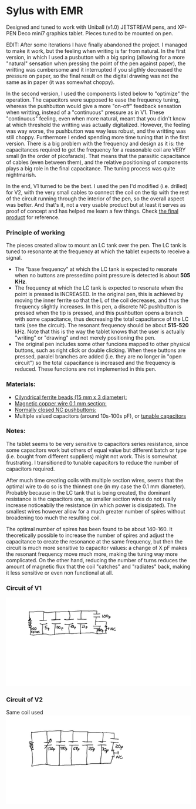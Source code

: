 # Sylus with EMR

Designed and tuned to work with Uniball (v1.0) JETSTREAM pens, and XP-PEN Deco mini7 graphics tablet.
Pieces tuned to be mounted on pen.

EDIT: After some iterations I have finally abandoned the project. I managed to make it work, but the
feeling when writing is far from natural. In the first version, in which I used a pusbutton
with a big spring (allowing for a more "natural" sensation when pressing the point of the pen against
paper), the writting was cumbersome and it interrupted if you sligthly decreased the pressure on paper,
so the final result on the digital drawing was not the same as in paper (it was somewhat choppy).

In the second version, I used the components listed below to "optimize" the operation. The capacitors
were supposed to ease the frequency tuning, whereas the pushbutton would give a more "on-off"
feedback sensation when writting, instead of a "continuous" pressure as in V1. These "continuous" feeling,
even when more natural, meant that you didn't know at which threshold the writting was actually digitalized.
However, the feeling was way worse, the pushbutton was way less robust, and the writting was still choppy.
Furthermore I ended spending more time tuning that in the first version. There is a big problem with the
frequency and design as it is: the capacitances required to get the frequency for a reasonable coil are VERY
small (in the order of picofarads). That means that the parasitic capacitance of cables (even between them),
and the relative positioning of components plays a big role in the final capacitance. The tuning process
was quite nightmarish.

In the end, V1 turned to be the best. I used the pen I'd modified (i.e. drilled) for V2, with the very small
cables to connect the coil on the tip with the rest of the circuit running through the interior of the pen,
so the overall aspect was better. And that's it, not a very usable product but at least it serves as proof of
concept and has helped me learn a few things. Check [the final product](Result.md) for reference.



### Principle of working

The pieces created allow to mount an LC tank over the pen. The LC tank is tuned to resonante at the frequency
at which the tablet expects to receive a signal.
- The "base frequency" at which the LC tank is expected to resonate when no buttons are pressed/no point pressure
is detected is about **505 KHz**.
- The frequency at which the LC tank is expected to resonate when the point is pressed is INCREASED. In the original
pen, this is achieved by moving the inner ferrite so that the L of the coil decreases, and thus the frequency slightly
increases. In this pen, a discrete NC pushbutton is pressed when the tip is pressed, and this pushbutton opens a branch
with some capacitance, thus decreasing the total capacitance of the LC tank (see the circuit). The resonant frequency
should be about **515-520** kHz. Note that this is the way the tablet knows that the user is actually "writing" or "drawing" and
not merely positioning the pen.
- The original pen includes some other funcions mapped to other physical buttons, such as right click or double clicking.
When these buttons are pressed, paralel branches are added (i.e. they are no longer in "open circuit") so the total capacitance
is increased and the frequency is reduced. These functions are not implemented in this pen.

### Materials:
- [Cilyndrical ferrite beads (15 mm x 3 diameter):](https://es.aliexpress.com/item/1005003389898844.html)
- [Magnetic copper wire 0.1 mm section:](https://es.aliexpress.com/item/1005005549459084.html)
- [Normally closed NC pushbuttons:](https://es.aliexpress.com/item/32766821112.html)
- Multiple valued capacitors (around 10s-100s pF), or [tunable capacitors](https://es.aliexpress.com/item/1005005699478367.html)

### Notes:

The tablet seems to be very sensitive to capacitors series resistance, since some capacitors work but others of equal value but
different batch or type (i.e. bought from different suppliers) might not work. This is somewhat frustrating. I transitioned to
tunable capacitors to reduce the number of capacitors required.

After much time creating coils with multiple section wires, seems that the optimal wire to do so is the thinnest one (in my case
the 0.1 mm diameter). Probably because in the LC tank that is being created, the dominant resistance is the capacitors one, so
smaller section wires do not really increase noticeabily the resistance (in which power is dissipated). The smallest wires however
allow for a much greater number of spires without broadening too much the resulting coil.

The optimal number of spires has been found to be about 140-160. It theoretically possible to increase the number of spires and
adjust the capacitance to create the resonance at the same frequency, but then the circuit is much more sensitive to capacitor
values: a change of X pF makes the resonant frequency move much more, making the tuning way more complicated. On the other hand,
reducing the number of turns reduces the amount of magnetic flux that the coil "catches" and "radiates" back, making it less sensitive
or even non functional at all.



### Circuit of V1
![circuit](circuit.png)

### Circuit of V2
Same coil used
![circuit2](circuitV2.png)
